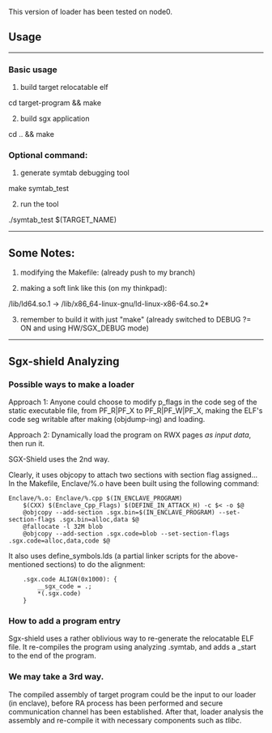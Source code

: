 This version of loader has been tested on node0.

## Usage

***

### Basic usage

1. build target relocatable elf

cd target-program && make

2. build sgx application 

cd .. && make

### Optional command:

1. generate symtab debugging tool

make symtab_test

2. run the tool

./symtab_test $(TARGET_NAME)

------------------------------------
Some Notes:
------------------------------------

1. modifying the Makefile: (already push to my branch)

2. making a soft link like this (on my thinkpad):

/lib/ld64.so.1 -> /lib/x86_64-linux-gnu/ld-linux-x86-64.so.2*

3. remember to build it with just "make" (already switched to DEBUG ?= ON and using HW/SGX_DEBUG mode)

***

## Sgx-shield Analyzing

### Possible ways to make a loader

Approach 1: Anyone could choose to modify p_flags in the code seg of the static executable file, from PF_R|PF_X to PF_R|PF_W|PF_X, making the ELF's code seg writable after making (objdump-ing) and loading.

Approach 2: Dynamically load the program on RWX pages _as input data_, then run it.

SGX-Shield uses the 2nd way.

Clearly, it uses objcopy to attach two sections with section flag assigned...
In the Makefile, Enclave/%.o have been built using the following command:
```
Enclave/%.o: Enclave/%.cpp $(IN_ENCLAVE_PROGRAM)
	$(CXX) $(Enclave_Cpp_Flags) $(DEFINE_IN_ATTACK_H) -c $< -o $@
	@objcopy --add-section .sgx.bin=$(IN_ENCLAVE_PROGRAM) --set-section-flags .sgx.bin=alloc,data $@
	@fallocate -l 32M blob
	@objcopy --add-section .sgx.code=blob --set-section-flags .sgx.code=alloc,data,code $@
```

It also uses define_symbols.lds (a partial linker scripts for the above-mentioned sections) to do the alignment:
```
    .sgx.code ALIGN(0x1000): {
        __sgx_code = .;
        *(.sgx.code)
    }
```

### How to add a program entry

Sgx-shield uses a rather oblivious way to re-generate the relocatable ELF file. It re-compiles the program using analyzing .symtab, and adds a \_start to the end of the program.

### We may take a 3rd way.

The compiled assembly of target program could be the input to our loader (in enclave), before RA process has been performed and secure communication channel has been established. After that, loader analysis the assembly and re-compile it with necessary components such as *tlibc*.
